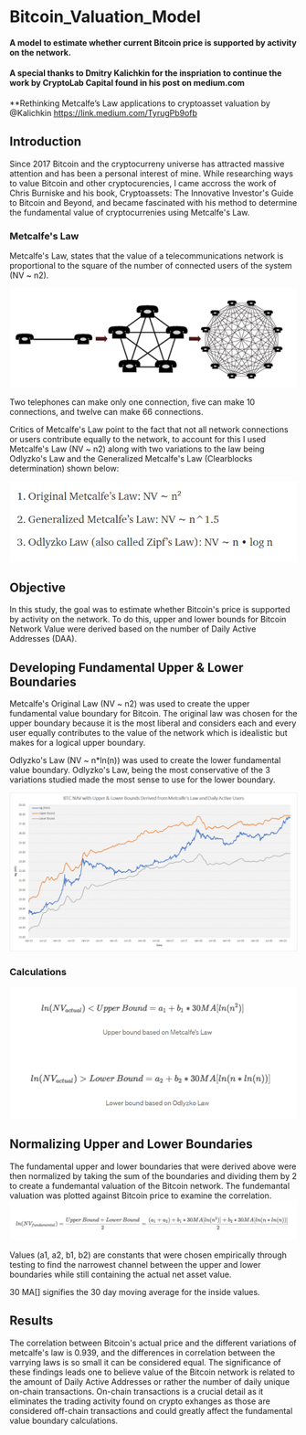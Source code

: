 # Bitcoin_Valuation_Model
#### A model to estimate whether current Bitcoin price is supported by activity on the network.

#### A special thanks to Dmitry Kalichkin for the inspriation to continue the work by CryptoLab Capital found in his post on medium.com
**Rethinking Metcalfe’s Law applications to cryptoasset valuation by @Kalichkin https://link.medium.com/TyrugPb9ofb 

## Introduction
Since 2017 Bitcoin and the cryptocurreny universe has attracted massive attention and has been a personal interest of mine. While researching ways to value Bitcoin and other cryptocurencies, I came accross the work of Chris Burniske and his book, Cryptoassets: The Innovative Investor's Guide to Bitcoin and Beyond, and became fascinated with his method to determine the fundamental value of cryptocurrenies using Metcalfe's Law.

### Metcalfe's Law
Metcalfe's Law, states that the value of a telecommunications network is proportional to the square of the number of connected users of the system (NV ~ n2).

![Metcalfe's Law Graphic](resources/metcalfe2.png)

Two telephones can make only one connection, five can make 10 connections, and twelve can make 66 connections.

Critics of Metcalfe's Law point to the fact that not all network connections or users contribute equally to the network, to account for this I used Metcalfe's Law (NV ~ n2) along with two variations to the law being Odlyzko's Law and the Generalized Metcalfe's Law (Clearblocks determination) shown below:

![Metcalfe Variations](resources/metcalfe_variations.png)

## Objective
In this study, the goal was to estimate whether Bitcoin's price is supported by activity on the network. To do this, upper and lower bounds for Bitcoin Network Value were derived based on the number of Daily Active Addresses (DAA). 

## Developing Fundamental Upper & Lower Boundaries

Metcalfe's Original Law (NV ~ n2) was used to create the upper fundamental value boundary for Bitcoin. The original law was chosen for the upper boundary because it is the most liberal and considers each and every user equally contributes to the value of the network which is idealistic but makes for a logical upper boundary.

Odlyzko's Law (NV ~ n*ln(n)) was used to create the lower fundamental value boundary. Odlyzko's Law, being the most conservative of the 3 variations studied made the most sense to use for the lower boundary.

![Upper & Lower Boundaries](resources/upper_lower_bounds.png)

### Calculations
![Bounday Formula](resources/upper_lower_formula.png)

## Normalizing Upper and Lower Boundaries

The fundamental upper and lower boundaries that were derived above were then normalized by taking the sum of the boundaries and dividing them by 2 to create a fundemantal valuation of the Bitcoin network. The fundemantal valuation was plotted against Bitcoin price to examine the correlation.
![Fundamental Value Normalized](resources/fundamental_normalized.png)

Values (a1, a2, b1, b2) are constants that were chosen empirically through testing to find the narrowest channel between the upper and lower boundaries while still containing the actual net asset value.

30 MA[] signifies the 30 day moving average for the inside values.

## Results
The correlation between Bitcoin's actual price and the different variations of metcalfe's law is 0.939, and the differences in correlation between the varrying laws is so small it can be considered equal.
The significance of these findings leads one to believe value of the Bitcoin network is related to the amount of Daily Active Addresses or rather the number of daily unique on-chain transactions. On-chain transactions is a crucial detail as it eliminates the trading activity found on crypto exhanges as those are considered off-chain transactions and could greatly affect the fundamental value boundary calculations.
